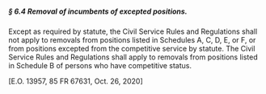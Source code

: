 ##### § 6.4 Removal of incumbents of excepted positions. #####

Except as required by statute, the Civil Service Rules and Regulations shall not apply to removals from positions listed in Schedules A, C, D, E, or F, or from positions excepted from the competitive service by statute. The Civil Service Rules and Regulations shall apply to removals from positions listed in Schedule B of persons who have competitive status.

[E.O. 13957, 85 FR 67631, Oct. 26, 2020]